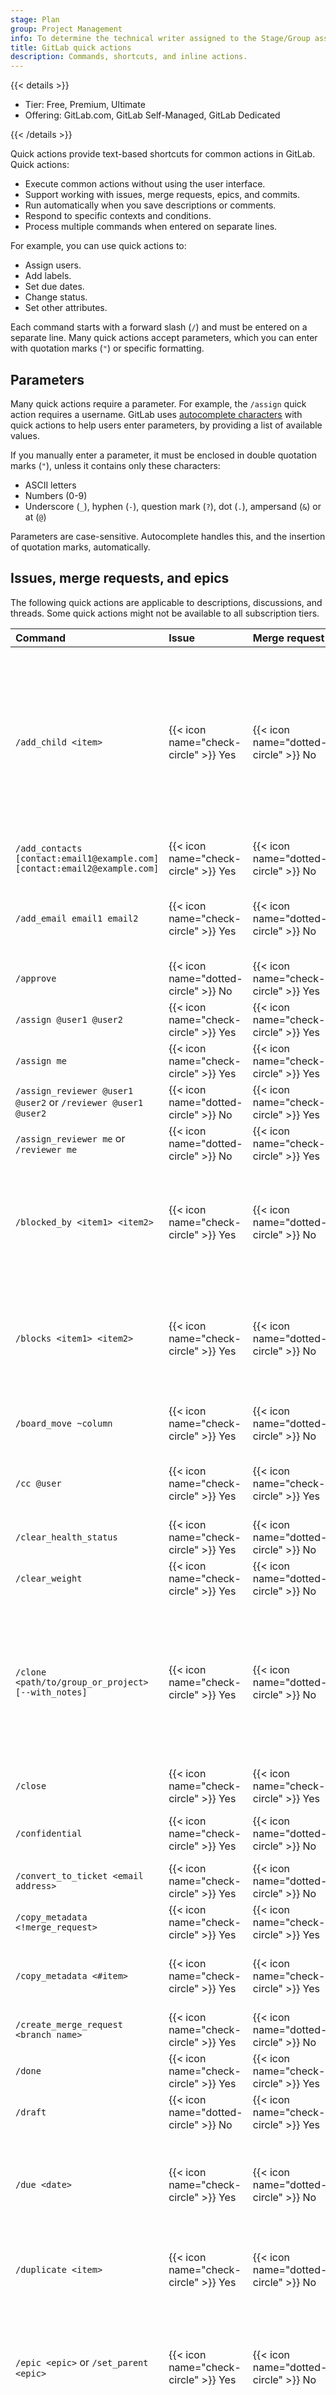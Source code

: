 ```yaml
---
stage: Plan
group: Project Management
info: To determine the technical writer assigned to the Stage/Group associated with this page, see https://handbook.gitlab.com/handbook/product/ux/technical-writing/#assignments
title: GitLab quick actions
description: Commands, shortcuts, and inline actions.
---
```


{{< details >}}

- Tier: Free, Premium, Ultimate
- Offering: GitLab.com, GitLab Self-Managed, GitLab Dedicated

{{< /details >}}

Quick actions provide text-based shortcuts for common actions in GitLab.
Quick actions:

- Execute common actions without using the user interface.
- Support working with issues, merge requests, epics, and commits.
- Run automatically when you save descriptions or comments.
- Respond to specific contexts and conditions.
- Process multiple commands when entered on separate lines.

For example, you can use quick actions to:

- Assign users.
- Add labels.
- Set due dates.
- Change status.
- Set other attributes.

Each command starts with a forward slash (`/`) and must be entered on a separate line.
Many quick actions accept parameters, which you can enter with quotation marks (`"`) or specific formatting.

## Parameters

Many quick actions require a parameter. For example, the `/assign` quick action
requires a username. GitLab uses [autocomplete characters](autocomplete_characters.md)
with quick actions to help users enter parameters, by providing a list of
available values.

If you manually enter a parameter, it must be enclosed in double quotation marks
(`"`), unless it contains only these characters:

- ASCII letters
- Numbers (0-9)
- Underscore (`_`), hyphen (`-`), question mark (`?`), dot (`.`), ampersand (`&`) or at (`@`)

Parameters are case-sensitive. Autocomplete handles this, and the insertion
of quotation marks, automatically.

## Issues, merge requests, and epics

The following quick actions are applicable to descriptions, discussions, and
threads. Some quick actions might not be available to all subscription tiers.

<!--
Keep this table sorted alphabetically

To auto-format this table, use the VS Code Markdown Table formatter: `https://docs.gitlab.com/ee/development/documentation/styleguide/#editor-extensions-for-table-formatting`.
-->

| Command                                                                                         | Issue                  | Merge request          | Epic                   | Action |
|:------------------------------------------------------------------------------------------------|:-----------------------|:-----------------------|:-----------------------|:-------|
| `/add_child <item>`                       | {{< icon name="check-circle" >}} Yes | {{< icon name="dotted-circle" >}} No | {{< icon name="check-circle" >}} Yes | Add `<item>` as a child item. The `<item>` value should be in the format of `#item`, `group/project#item`, or a URL to the item. For issues, you can add tasks and OKRs. [The new look for issues](issues/issue_work_items.md) must be enabled. For epics, you can add issues, tasks, and OKRs. Multiple work items can be added as child items at the same time. [The new look for epics](../group/epics/epic_work_items.md) must be enabled. |
| `/add_contacts [contact:email1@example.com] [contact:email2@example.com]`                       | {{< icon name="check-circle" >}} Yes | {{< icon name="dotted-circle" >}} No | {{< icon name="dotted-circle" >}} No | Add one or more active [CRM contacts](../crm/_index.md). |
| `/add_email email1 email2`                                                                      | {{< icon name="check-circle" >}} Yes | {{< icon name="dotted-circle" >}} No | {{< icon name="dotted-circle" >}} No | Add up to six [email participants](service_desk/external_participants.md). This action is behind the feature flag `issue_email_participants`. Not supported in [issue templates](description_templates.md). |
| `/approve`                                                                                      | {{< icon name="dotted-circle" >}} No | {{< icon name="check-circle" >}} Yes | {{< icon name="dotted-circle" >}} No | Approve the merge request. |
| `/assign @user1 @user2`                                                                         | {{< icon name="check-circle" >}} Yes | {{< icon name="check-circle" >}} Yes | {{< icon name="dotted-circle" >}} No | Assign one or more users. |
| `/assign me`                                                                                    | {{< icon name="check-circle" >}} Yes | {{< icon name="check-circle" >}} Yes | {{< icon name="dotted-circle" >}} No | Assign yourself. |
| `/assign_reviewer @user1 @user2` or `/reviewer @user1 @user2`                                   | {{< icon name="dotted-circle" >}} No | {{< icon name="check-circle" >}} Yes | {{< icon name="dotted-circle" >}} No | Assign one or more users as reviewers. |
| `/assign_reviewer me` or `/reviewer me`                                                         | {{< icon name="dotted-circle" >}} No | {{< icon name="check-circle" >}} Yes | {{< icon name="dotted-circle" >}} No | Assign yourself as a reviewer. |
| `/blocked_by <item1> <item2>`                                                                   | {{< icon name="check-circle" >}} Yes | {{< icon name="dotted-circle" >}} No | {{< icon name="check-circle" >}} Yes | Mark the item as blocked by other items. The `<item>` value should be in the format of `#item`, `group/project#item`, or the full URL. ([Introduced](https://gitlab.com/gitlab-org/gitlab/-/issues/214232) in GitLab 16.0). For epics, [the new look for epics](../group/epics/epic_work_items.md) must be enabled. |
| `/blocks <item1> <item2>`                                                                       | {{< icon name="check-circle" >}} Yes | {{< icon name="dotted-circle" >}} No | {{< icon name="check-circle" >}} Yes | Mark the item as blocking other items. The `<item>` value should be in the format of `#item`, `group/project#item`, or the full URL. ([Introduced](https://gitlab.com/gitlab-org/gitlab/-/issues/214232) in GitLab 16.0). For epics, [the new look for epics](../group/epics/epic_work_items.md) must be enabled. |
| `/board_move ~column`                                                                           | {{< icon name="check-circle" >}} Yes | {{< icon name="dotted-circle" >}} No | {{< icon name="dotted-circle" >}} No | Move issue to column on the board. The project must have only one issue board. |
| `/cc @user`                                                                                     | {{< icon name="check-circle" >}} Yes | {{< icon name="check-circle" >}} Yes | {{< icon name="check-circle" >}} Yes | Mention a user. This command performs no action. You can instead type `CC @user` or only `@user`. |
| `/clear_health_status`                                                                          | {{< icon name="check-circle" >}} Yes | {{< icon name="dotted-circle" >}} No | {{< icon name="check-circle" >}} Yes | Clear [health status](issues/managing_issues.md#health-status). For epics, [the new look for epics](../group/epics/epic_work_items.md) must be enabled. |
| `/clear_weight`                                                                                 | {{< icon name="check-circle" >}} Yes | {{< icon name="dotted-circle" >}} No | {{< icon name="dotted-circle" >}} No | Clear weight. |
| `/clone <path/to/group_or_project> [--with_notes]`                                                       | {{< icon name="check-circle" >}} Yes | {{< icon name="dotted-circle" >}} No |  {{< icon name="check-circle" >}} Yes  | Clone the work item to a given group or project, or the current one if no arguments are given. Copies as much data as possible as long as the target contains equivalent objects like labels, milestones, or epics. Does not copy comments or system notes unless `--with_notes` is provided as an argument. |
| `/close`                                                                                        | {{< icon name="check-circle" >}} Yes | {{< icon name="check-circle" >}} Yes | {{< icon name="check-circle" >}} Yes | Close. |
| `/confidential`                                                                                 | {{< icon name="check-circle" >}} Yes | {{< icon name="dotted-circle" >}} No | {{< icon name="check-circle" >}} Yes | Mark issue or epic as confidential. Support for epics [introduced](https://gitlab.com/gitlab-org/gitlab/-/issues/213741) in GitLab 15.6. |
| `/convert_to_ticket <email address>`                                                            | {{< icon name="check-circle" >}} Yes | {{< icon name="dotted-circle" >}} No | {{< icon name="dotted-circle" >}} No | [Convert an issue into a Service Desk ticket](service_desk/using_service_desk.md#convert-a-regular-issue-to-a-service-desk-ticket). [Introduced](https://gitlab.com/gitlab-org/gitlab/-/issues/433376) in GitLab 16.9 |
| `/copy_metadata <!merge_request>`                                                               | {{< icon name="check-circle" >}} Yes | {{< icon name="check-circle" >}} Yes | {{< icon name="dotted-circle" >}} No | Copy labels and milestone from another merge request in the project. |
| `/copy_metadata <#item>`                                                                       | {{< icon name="check-circle" >}} Yes | {{< icon name="check-circle" >}} Yes | {{< icon name="check-circle" >}} Yes| Copy labels and milestone from another issue in the project. For epics, [the new look for epics](../group/epics/epic_work_items.md) must be enabled. |
| `/create_merge_request <branch name>`                                                           | {{< icon name="check-circle" >}} Yes | {{< icon name="dotted-circle" >}} No | {{< icon name="dotted-circle" >}} No | Create a new merge request starting from the current issue. |
| `/done`                                                                                         | {{< icon name="check-circle" >}} Yes | {{< icon name="check-circle" >}} Yes | {{< icon name="check-circle" >}} Yes| Mark to-do item as done. |
| `/draft`                                                                                        | {{< icon name="dotted-circle" >}} No | {{< icon name="check-circle" >}} Yes | {{< icon name="dotted-circle" >}} No | Set the [draft status](merge_requests/drafts.md). |
| `/due <date>`                                                                                   | {{< icon name="check-circle" >}} Yes | {{< icon name="dotted-circle" >}} No | {{< icon name="check-circle" >}} Yes | Set due date. Examples of valid `<date>` include `in 2 days`, `this Friday` and `December 31st`. See [Chronic](https://gitlab.com/gitlab-org/ruby/gems/gitlab-chronic#examples) for more examples. For epics, [the new look for epics](../group/epics/epic_work_items.md) must be enabled. |
| `/duplicate <item>`                                                                             | {{< icon name="check-circle" >}} Yes | {{< icon name="dotted-circle" >}} No | {{< icon name="check-circle" >}} Yes | Close this <work item type>. Marks as related to, and a duplicate of, <#item>. For epics, [the new look for epics](../group/epics/epic_work_items.md) must be enabled. |
| `/epic <epic>` or `/set_parent <epic>`                                                          | {{< icon name="check-circle" >}} Yes | {{< icon name="dotted-circle" >}} No |{{< icon name="check-circle" >}} Yes| Add to epic `<epic>` as a child item. The `<epic>` value should be in the format of `&epic`, `group&epic`, or a URL to an epic. For epics, [the new look for epics](../group/epics/epic_work_items.md) must be enabled. Alias `/set_parent` [introduced](https://gitlab.com/gitlab-org/gitlab/-/issues/514942) in GitLab 17.10. |
| `/estimate <time>` or `/estimate_time <time>`                                                   | {{< icon name="check-circle" >}} Yes | {{< icon name="check-circle" >}} Yes | {{< icon name="check-circle" >}} Yes | Set time estimate. For example, `/estimate 1mo 2w 3d 4h 5m`. For more information, see [Time tracking](time_tracking.md). Alias `/estimate_time` [introduced](https://gitlab.com/gitlab-org/gitlab/-/issues/16501) in GitLab 15.6. For epics, [the new look for epics](../group/epics/epic_work_items.md) must be enabled. |
| `/health_status <value>`                                                                        | {{< icon name="check-circle" >}} Yes | {{< icon name="dotted-circle" >}} No | {{< icon name="check-circle" >}} Yes | Set [health status](issues/managing_issues.md#health-status). For epics, [the new look for epics](../group/epics/epic_work_items.md) must be enabled. Valid options for `<value>` are `on_track`, `needs_attention`, and `at_risk`. |
| `/iteration *iteration:<iteration ID> or <iteration name>`                                      | {{< icon name="check-circle" >}} Yes | {{< icon name="dotted-circle" >}} No | {{< icon name="dotted-circle" >}} No | Set iteration. For example, to set the `Late in July` iteration: `/iteration *iteration:"Late in July"`. |
| `/iteration [cadence:<iteration cadence ID> or <iteration cadence name>] <--current or --next>` | {{< icon name="check-circle" >}} Yes | {{< icon name="dotted-circle" >}} No | {{< icon name="dotted-circle" >}} No | Set iteration to the current or next upcoming iteration of the referenced iteration cadence. For example, `/iteration [cadence:"Team cadence"] --current` sets the iteration to the current iteration of the iteration cadence named "Team cadence". [Introduced](https://gitlab.com/gitlab-org/gitlab/-/issues/384885) in GitLab 16.9. |
| `/iteration <--current or --next>`                                                              | {{< icon name="check-circle" >}} Yes | {{< icon name="dotted-circle" >}} No | {{< icon name="dotted-circle" >}} No | Set iteration to the current or next upcoming iteration when a group has one iteration cadence. For example, `/iteration --current` sets the iteration to the current iteration of the iteration cadence. [Introduced](https://gitlab.com/gitlab-org/gitlab/-/issues/384885) in GitLab 16.9. |
| `/label ~label1 ~label2` or `/labels ~label1 ~label2`                                           | {{< icon name="check-circle" >}} Yes | {{< icon name="check-circle" >}} Yes | {{< icon name="check-circle" >}} Yes | Add one or more labels. Label names can also start without a tilde (`~`), but mixed syntax is not supported. |
| `/link`                                                                                         | {{< icon name="check-circle" >}} Yes | {{< icon name="dotted-circle" >}} No | {{< icon name="dotted-circle" >}} No | Add a link and description to [linked resources](../../operations/incident_management/linked_resources.md) in an incident ([introduced](https://gitlab.com/gitlab-org/gitlab/-/issues/374964) in GitLab 15.5). |
| `/lock`                                                                                         | {{< icon name="check-circle" >}} Yes | {{< icon name="check-circle" >}} Yes | {{< icon name="check-circle" >}} Yes | Lock the discussions. For epics, [the new look for epics](../group/epics/epic_work_items.md) must be enabled. |
| `/merge`                                                                                        | {{< icon name="dotted-circle" >}} No | {{< icon name="check-circle" >}} Yes | {{< icon name="dotted-circle" >}} No | Merge changes. Depending on the project setting, this may be [when the pipeline succeeds](merge_requests/auto_merge.md), or adding to a [Merge Train](../../ci/pipelines/merge_trains.md). |
| `/milestone %milestone`                                                                         | {{< icon name="check-circle" >}} Yes | {{< icon name="check-circle" >}} Yes | {{< icon name="dotted-circle" >}} No | Set milestone. |
| `/move <path/to/group_or_project>`                                                                       | {{< icon name="check-circle" >}} Yes | {{< icon name="dotted-circle" >}} No |  {{< icon name="check-circle" >}} Yes  | Move the work item to another group or project. Be careful when moving a work item to a location with different access rules. Before moving the work item, make sure it does not contain sensitive data. |
| `/page <policy name>`                                                                           | {{< icon name="check-circle" >}} Yes | {{< icon name="dotted-circle" >}} No | {{< icon name="dotted-circle" >}} No | Start escalations for the incident. |
| `/parent_epic <epic>`                                                                           | {{< icon name="dotted-circle" >}} No | {{< icon name="dotted-circle" >}} No | {{< icon name="check-circle" >}} Yes | Set parent epic to `<epic>`. The `<epic>` value should be in the format of `&epic`, `group&epic`, or a URL to an epic. If [the new look for epics](../group/epics/epic_work_items.md) is enabled, use `/set_parent` instead. |
| `/promote_to_incident`                                                                          | {{< icon name="check-circle" >}} Yes | {{< icon name="dotted-circle" >}} No | {{< icon name="dotted-circle" >}} No | Promote issue to incident. In [GitLab 15.8 and later](https://gitlab.com/gitlab-org/gitlab/-/issues/376760), you can also use the quick action when creating a new issue. |
| `/promote`                                                                                      | {{< icon name="check-circle" >}} Yes | {{< icon name="dotted-circle" >}} No | {{< icon name="dotted-circle" >}} No | Promote issue to epic. If [the new look for issues](issues/issue_work_items.md) is enabled, use `/promote_to epic` instead. |
| `/publish`                                                                                      | {{< icon name="check-circle" >}} Yes | {{< icon name="dotted-circle" >}} No | {{< icon name="dotted-circle" >}} No | Publish issue to an associated [Status Page](../../operations/incident_management/status_page.md). |
| `/react :emoji:`                                                                                | {{< icon name="check-circle" >}} Yes | {{< icon name="check-circle" >}} Yes | {{< icon name="check-circle" >}} Yes | Toggle an emoji reaction. [Renamed](https://gitlab.com/gitlab-org/gitlab/-/issues/409884) from `/award` in GitLab 16.7. `/award` is still available as an aliased command. |
| `/ready`                                                                                        | {{< icon name="dotted-circle" >}} No | {{< icon name="check-circle" >}} Yes | {{< icon name="dotted-circle" >}} No | Set the [ready status](merge_requests/drafts.md#mark-merge-requests-as-ready) ([Introduced](https://gitlab.com/gitlab-org/gitlab/-/merge_requests/90361) in GitLab 15.1). |
| `/reassign @user1 @user2`                                                                       | {{< icon name="check-circle" >}} Yes | {{< icon name="check-circle" >}} Yes | {{< icon name="dotted-circle" >}} No | Replace current assignees with those specified. |
| `/reassign_reviewer @user1 @user2`                                                              | {{< icon name="dotted-circle" >}} No | {{< icon name="check-circle" >}} Yes | {{< icon name="dotted-circle" >}} No | Replace current reviewers with those specified. |
| `/rebase`                                                                                       | {{< icon name="dotted-circle" >}} No | {{< icon name="check-circle" >}} Yes | {{< icon name="dotted-circle" >}} No | Rebase source branch on the latest commit of the target branch. For help, see [troubleshooting information](../../topics/git/troubleshooting_git.md). |
| `/relabel ~label1 ~label2`                                                                      | {{< icon name="check-circle" >}} Yes | {{< icon name="check-circle" >}} Yes | {{< icon name="check-circle" >}} Yes | Replace current labels with those specified. |
| `/relate <item1> <item2>`                                                                       | {{< icon name="check-circle" >}} Yes | {{< icon name="dotted-circle" >}} No | {{< icon name="check-circle" >}} Yes | Mark items as related. The `<item>` value should be in the format of `#item`, `group/project#item`, or the full URL. For epics, [the new look for epics](../group/epics/epic_work_items.md) must be enabled. |
| `/remove_child <item>`                                                                          | {{< icon name="check-circle" >}} Yes | {{< icon name="dotted-circle" >}} No | {{< icon name="check-circle" >}} Yes | Remove `<item>` as child. The `<item>` value should be in the format of `#item`, `group/project#item`, or a URL to the item. For issues, [the new look for issues](issues/issue_work_items.md) must be enabled. For epics, [the new look for epics](../group/epics/epic_work_items.md) must be enabled. |
| `/remove_child_epic <epic>`                                                                     | {{< icon name="dotted-circle" >}} No | {{< icon name="dotted-circle" >}} No | {{< icon name="check-circle" >}} Yes | Remove child epic from `<epic>`. The `<epic>` value should be in the format of `&epic`, `group&epic`, or a URL to an epic. If [the new look for epics](../group/epics/epic_work_items.md) is enabled, use `/remove_child` instead. |
| `/remove_contacts [contact:email1@example.com] [contact:email2@example.com]`                    | {{< icon name="check-circle" >}} Yes | {{< icon name="dotted-circle" >}} No | {{< icon name="dotted-circle" >}} No | Remove one or more [CRM contacts](../crm/_index.md) |
| `/remove_due_date`                                                                              | {{< icon name="check-circle" >}} Yes | {{< icon name="dotted-circle" >}} No | {{< icon name="dotted-circle" >}} No | Remove due date. |
| `/remove_email email1 email2`                                                                   | {{< icon name="check-circle" >}} Yes | {{< icon name="dotted-circle" >}} No | {{< icon name="dotted-circle" >}} No | Remove up to six [email participants](service_desk/external_participants.md). This action is behind the feature flag `issue_email_participants`. Not supported in issue templates, merge requests, or epics. |
| `/remove_epic`                                                                                  | {{< icon name="check-circle" >}} Yes | {{< icon name="dotted-circle" >}} No | {{< icon name="dotted-circle" >}} No | Remove epic as parent item. If [the new look for epics](../group/epics/epic_work_items.md) is enabled, use `/remove_parent` instead. |
| `/remove_estimate` or `/remove_time_estimate`                                                   | {{< icon name="check-circle" >}} Yes | {{< icon name="check-circle" >}} Yes | {{< icon name="check-circle" >}} Yes | Remove time estimate. Alias `/remove_time_estimate` [introduced](https://gitlab.com/gitlab-org/gitlab/-/issues/16501) in GitLab 15.6. For epics, [the new look for epics](../group/epics/epic_work_items.md) must be enabled. |
| `/remove_iteration`                                                                             | {{< icon name="check-circle" >}} Yes | {{< icon name="dotted-circle" >}} No | {{< icon name="dotted-circle" >}} No | Remove iteration. |
| `/remove_milestone`                                                                             | {{< icon name="check-circle" >}} Yes | {{< icon name="check-circle" >}} Yes | {{< icon name="dotted-circle" >}} No | Remove milestone. |
| `/remove_parent`                                                                                | {{< icon name="check-circle" >}} Yes | {{< icon name="dotted-circle" >}} No | {{< icon name="check-circle" >}} Yes | Remove the parent from item. For issues, [the new look for issues](issues/issue_work_items.md) must be enabled. For epics, [the new look for epics](../group/epics/epic_work_items.md) must be enabled. |
| `/remove_parent_epic`                                                                           | {{< icon name="dotted-circle" >}} No | {{< icon name="dotted-circle" >}} No | {{< icon name="check-circle" >}} Yes | Remove parent epic from epic. If [the new look for epics](../group/epics/epic_work_items.md) is enabled, use `/remove_parent` instead. |
| `/remove_time_spent`                                                                            | {{< icon name="check-circle" >}} Yes | {{< icon name="check-circle" >}} Yes |{{< icon name="check-circle" >}} Yes | Remove time spent. For epics, [the new look for epics](../group/epics/epic_work_items.md) must be enabled. |
| `/remove_zoom`                                                                                  | {{< icon name="check-circle" >}} Yes | {{< icon name="dotted-circle" >}} No | {{< icon name="dotted-circle" >}} No | Remove Zoom meeting from this issue. |
| `/reopen`                                                                                       | {{< icon name="check-circle" >}} Yes | {{< icon name="check-circle" >}} Yes | {{< icon name="check-circle" >}} Yes | Reopen. |
| `/request_review @user1 @user2`                                                                 | {{< icon name="dotted-circle" >}} No | {{< icon name="check-circle" >}} Yes | {{< icon name="dotted-circle" >}} No | Assigns or requests a new review from one or more users. |
| `/request_review me`                                                                            | {{< icon name="dotted-circle" >}} No | {{< icon name="check-circle" >}} Yes | {{< icon name="dotted-circle" >}} No | Assigns or requests a new review from one or more users. |
| `/set_parent <item>`                                                                           | {{< icon name="check-circle" >}} Yes | {{< icon name="dotted-circle" >}} No | {{< icon name="check-circle" >}} Yes | Set parent item. The `<item>` value should be in the format of `#IID`, reference, or a URL to an item. For issues, [the new look for issues](issues/issue_work_items.md) must be enabled. For epics, [the new look for epics](../group/epics/epic_work_items.md) must be enabled. |
| `/severity <severity>`                                                                          | {{< icon name="check-circle" >}} Yes | {{< icon name="dotted-circle" >}} No | {{< icon name="dotted-circle" >}} No | Set the severity. Issue type must be `Incident`. Options for `<severity>` are `S1` ... `S4`, `critical`, `high`, `medium`, `low`, `unknown`. |
| `/shrug`                                                                                        | {{< icon name="check-circle" >}} Yes | {{< icon name="check-circle" >}} Yes | {{< icon name="check-circle" >}} Yes | Add `¯\＿(ツ)＿/¯`. |
| `/spend <time> [<date>]` or `/spend_time <time> [<date>]`                                       | {{< icon name="check-circle" >}} Yes | {{< icon name="check-circle" >}} Yes | {{< icon name="check-circle" >}} Yes| Add or subtract spent time. Optionally, specify the date that time was spent on. For example, `/spend 1mo 2w 3d 4h 5m 2018-08-26` or `/spend -1h 30m`. For more information, see [Time tracking](time_tracking.md). Alias `/spend_time` [introduced](https://gitlab.com/gitlab-org/gitlab/-/issues/16501) in GitLab 15.6. For epics, [the new look for epics](../group/epics/epic_work_items.md) must be enabled. |
| `/submit_review`                                                                                | {{< icon name="dotted-circle" >}} No | {{< icon name="check-circle" >}} Yes | {{< icon name="dotted-circle" >}} No | Submit a pending review. |
| `/subscribe`                                                                                    | {{< icon name="check-circle" >}} Yes | {{< icon name="check-circle" >}} Yes | {{< icon name="check-circle" >}} Yes | Subscribe to notifications. |
| `/tableflip`                                                                                    | {{< icon name="check-circle" >}} Yes | {{< icon name="check-circle" >}} Yes | {{< icon name="check-circle" >}} Yes | Add `(╯°□°)╯︵ ┻━┻`. |
| `/target_branch <local branch name>`                                                            | {{< icon name="dotted-circle" >}} No | {{< icon name="check-circle" >}} Yes | {{< icon name="dotted-circle" >}} No | Set target branch. |
| `/timeline <timeline comment> \| <date(YYYY-MM-DD)> <time(HH:MM)>`                              | {{< icon name="check-circle" >}} Yes | {{< icon name="dotted-circle" >}} No | {{< icon name="dotted-circle" >}} No | Add a timeline event to this incident. For example, `/timeline DB load spiked \| 2022-09-07 09:30`. ([introduced](https://gitlab.com/gitlab-org/gitlab/-/issues/368721) in GitLab 15.4). |
| `/title <new title>`                                                                            | {{< icon name="check-circle" >}} Yes | {{< icon name="check-circle" >}} Yes | {{< icon name="check-circle" >}} Yes | Change title. |
| `/todo`                                                                                         | {{< icon name="check-circle" >}} Yes | {{< icon name="check-circle" >}} Yes | {{< icon name="check-circle" >}} Yes | Add a to-do item. |
| `/unapprove`                                                                                    | {{< icon name="dotted-circle" >}} No | {{< icon name="check-circle" >}} Yes | {{< icon name="dotted-circle" >}} No | Unapprove the merge request. |
| `/unassign @user1 @user2`                                                                       | {{< icon name="check-circle" >}} Yes | {{< icon name="check-circle" >}} Yes | {{< icon name="dotted-circle" >}} No | Remove specific assignees. |
| `/unassign_reviewer @user1 @user2` or `/remove_reviewer @user1 @user2`                          | {{< icon name="dotted-circle" >}} No | {{< icon name="check-circle" >}} Yes | {{< icon name="dotted-circle" >}} No | Remove specific reviewers. |
| `/unassign_reviewer me`                                                                         | {{< icon name="dotted-circle" >}} No | {{< icon name="check-circle" >}} Yes | {{< icon name="dotted-circle" >}} No | Remove yourself as a reviewer. |
| `/unassign_reviewer` or `/remove_reviewer`                                                      | {{< icon name="dotted-circle" >}} No | {{< icon name="check-circle" >}} Yes | {{< icon name="dotted-circle" >}} No | Remove all reviewers. |
| `/unassign`                                                                                     | {{< icon name="dotted-circle" >}} No | {{< icon name="check-circle" >}} Yes | {{< icon name="dotted-circle" >}} No | Remove all assignees. |
| `/unlabel ~label1 ~label2` or `/remove_label ~label1 ~label2`                                   | {{< icon name="check-circle" >}} Yes | {{< icon name="check-circle" >}} Yes | {{< icon name="check-circle" >}} Yes | Remove specified labels. |
| `/unlabel` or `/remove_label`                                                                   | {{< icon name="check-circle" >}} Yes | {{< icon name="check-circle" >}} Yes | {{< icon name="check-circle" >}} Yes | Remove all labels. |
| `/unlink <item>`                                                                                | {{< icon name="check-circle" >}} Yes | {{< icon name="dotted-circle" >}} No |{{< icon name="check-circle" >}} Yes| Remove link with to the provided issue. The `<item>` value should be in the format of `#item`, `group/project#item`, or the full URL. ([Introduced](https://gitlab.com/gitlab-org/gitlab/-/issues/414400) in GitLab 16.1). For epics, [the new look for epics](../group/epics/epic_work_items.md) must be enabled. |
| `/unlock`                                                                                       | {{< icon name="check-circle" >}} Yes | {{< icon name="check-circle" >}} Yes |{{< icon name="check-circle" >}} Yes| Unlock the discussions. For epics, [the new look for epics](../group/epics/epic_work_items.md) must be enabled.|
| `/unsubscribe`                                                                                  | {{< icon name="check-circle" >}} Yes | {{< icon name="check-circle" >}} Yes | {{< icon name="check-circle" >}} Yes | Unsubscribe from notifications. |
| `/weight <value>`                                                                               | {{< icon name="check-circle" >}} Yes | {{< icon name="dotted-circle" >}} No | {{< icon name="dotted-circle" >}} No | Set weight. Valid values are integers like `0`, `1`, or `2`. |
| `/zoom <Zoom URL>`                                                                              | {{< icon name="check-circle" >}} Yes | {{< icon name="dotted-circle" >}} No | {{< icon name="dotted-circle" >}} No | Add a Zoom meeting to this issue or incident. In [GitLab 15.3 and later](https://gitlab.com/gitlab-org/gitlab/-/issues/230853) users on GitLab Premium can add a short description when [adding a Zoom link to an incident](../../operations/incident_management/linked_resources.md#link-zoom-meetings-from-an-incident). |

## Work items

{{< history >}}

- Executing quick actions from comments [introduced](https://gitlab.com/gitlab-org/gitlab/-/issues/391282) in GitLab 15.10.

{{< /history >}}

Work items in GitLab include [tasks](../tasks.md) and [OKRs](../okrs.md).
The following quick actions can be applied through the description field when editing or commenting on work items.

<!--
Keep this table sorted alphabetically

To auto-format this table, use the VS Code Markdown Table formatter: `https://docs.gitlab.com/ee/development/documentation/styleguide/#editor-extensions-for-table-formatting`.
-->

| Command                                                       | Task                   | Objective              | Key Result             | Action |
|:--------------------------------------------------------------|:-----------------------|:-----------------------|:-----------------------|:-------|
| `/assign @user1 @user2`                                       | {{< icon name="check-circle" >}} Yes | {{< icon name="check-circle" >}} Yes | {{< icon name="check-circle" >}} Yes | Assign one or more users. |
| `/assign me`                                                  | {{< icon name="check-circle" >}} Yes | {{< icon name="check-circle" >}} Yes | {{< icon name="check-circle" >}} Yes | Assign yourself. |
| `/add_child <work_item>`                                                                         | {{< icon name="dotted-circle" >}} No | {{< icon name="check-circle" >}} Yes | {{< icon name="dotted-circle" >}} No | Add child to `<work_item>`. The `<work_item>` value should be in the format of `#item`, `group/project#item`, or a URL to a work item. Multiple work items can be added as child items at the same time. [Introduced](https://gitlab.com/gitlab-org/gitlab/-/issues/420797) in GitLab 16.5. |
| `/award :emoji:`                                                                                 | {{< icon name="check-circle" >}} Yes | {{< icon name="check-circle" >}} Yes | {{< icon name="check-circle" >}} Yes | Toggle an emoji reaction. [Introduced](https://gitlab.com/gitlab-org/gitlab/-/issues/412275) in GitLab 16.5 |
| `/cc @user`                                                   | {{< icon name="check-circle" >}} Yes | {{< icon name="check-circle" >}} Yes | {{< icon name="check-circle" >}} Yes | Mention a user. In GitLab 15.0 and later, this command performs no action. You can instead type `CC @user` or only `@user`. |
| `/checkin_reminder <cadence>`                                 | {{< icon name="dotted-circle" >}} No| {{< icon name="check-circle" >}} Yes | {{< icon name="dotted-circle" >}} No | Schedule [check-in reminders](../okrs.md#schedule-okr-check-in-reminders). Options are `weekly`, `twice-monthly`, `monthly`, or `never` (default). [Introduced](https://gitlab.com/gitlab-org/gitlab/-/issues/422761) in GitLab 16.4 with flags named `okrs_mvc` and `okr_checkin_reminders`.  |
| `/clear_health_status`                                        | {{< icon name="check-circle" >}} Yes | {{< icon name="check-circle" >}} Yes | {{< icon name="check-circle" >}} Yes | Clear [health status](issues/managing_issues.md#health-status). |
| `/clear_weight`                                               | {{< icon name="check-circle" >}} Yes | {{< icon name="dotted-circle" >}} No | {{< icon name="dotted-circle" >}} No | Clear weight. |
| `/close`                                                      | {{< icon name="check-circle" >}} Yes | {{< icon name="check-circle" >}} Yes | {{< icon name="check-circle" >}} Yes | Close. |
| `/confidential`                                               | {{< icon name="check-circle" >}} Yes | {{< icon name="check-circle" >}} Yes | {{< icon name="check-circle" >}} Yes | Mark work item as confidential.  [introduced](https://gitlab.com/gitlab-org/gitlab/-/issues/412276) in GitLab 16.4. |
| `/copy_metadata <work_item>`                                  | {{< icon name="check-circle" >}} Yes | {{< icon name="check-circle" >}} Yes | {{< icon name="check-circle" >}} Yes | Copy labels and milestone from another work item in the same namespace. The `<work_item>` value should be in the format of `#item` or a URL to a work item. [Introduced](https://gitlab.com/gitlab-org/gitlab/-/issues/509076) in GitLab 17.9. |
| `/done`                                                       | {{< icon name="check-circle" >}} Yes | {{< icon name="check-circle" >}} Yes | {{< icon name="check-circle" >}} Yes | Mark to-do item as done. [Introduced](https://gitlab.com/gitlab-org/gitlab/-/issues/412277) in GitLab 16.2. |
| `/due <date>`                                                 | {{< icon name="check-circle" >}} Yes | {{< icon name="dotted-circle" >}} No | {{< icon name="check-circle" >}} Yes | Set due date. Examples of valid `<date>` include `in 2 days`, `this Friday` and `December 31st`. |
| `/health_status <value>`                                      | {{< icon name="check-circle" >}} Yes | {{< icon name="check-circle" >}} Yes | {{< icon name="check-circle" >}} Yes | Set [health status](issues/managing_issues.md#health-status). Valid options for `<value>` are `on_track`, `needs_attention`, or `at_risk`. |
| `/label ~label1 ~label2` or `/labels ~label1 ~label2`         | {{< icon name="check-circle" >}} Yes | {{< icon name="check-circle" >}} Yes | {{< icon name="check-circle" >}} Yes | Add one or more labels. Label names can also start without a tilde (`~`), but mixed syntax is not supported. |
| `/promote_to <type>`                                          | {{< icon name="check-circle" >}} Yes | {{< icon name="dotted-circle" >}} No | {{< icon name="check-circle" >}} Yes | Promotes work item to specified type. Available options for `<type>`: `issue` (promote a task) or `objective` (promote a key result). [Introduced](https://gitlab.com/gitlab-org/gitlab/-/issues/412534) in GitLab 16.1. |
| `/reassign @user1 @user2`                                     | {{< icon name="check-circle" >}} Yes | {{< icon name="check-circle" >}} Yes | {{< icon name="check-circle" >}} Yes | Replace current assignees with those specified. |
| `/relabel ~label1 ~label2`                                    | {{< icon name="check-circle" >}} Yes | {{< icon name="check-circle" >}} Yes | {{< icon name="check-circle" >}} Yes | Replace current labels with those specified. |
| `/remove_due_date`                                            | {{< icon name="check-circle" >}} Yes | {{< icon name="dotted-circle" >}} No | {{< icon name="check-circle" >}} Yes | Remove due date. |
| `/remove_child <work_item>`                                                                         | {{< icon name="dotted-circle" >}} No | {{< icon name="check-circle" >}} Yes | {{< icon name="dotted-circle" >}} No | Remove the child `<work_item>`. The `<work_item>` value should be in the format of `#item`, `group/project#item`, or a URL to a work item. [Introduced](https://gitlab.com/gitlab-org/gitlab/-/issues/132761) in GitLab 16.10. |
| `/remove_parent`                                     | {{< icon name="check-circle" >}} Yes | {{< icon name="dotted-circle" >}} No | {{< icon name="check-circle" >}} Yes | Removes the parent work item. [Introduced](https://gitlab.com/gitlab-org/gitlab/-/issues/434344) in GitLab 16.9. |
| `/reopen`                                                     | {{< icon name="check-circle" >}} Yes | {{< icon name="check-circle" >}} Yes | {{< icon name="check-circle" >}} Yes | Reopen. |
| `/set_parent <work_item>`                                     | {{< icon name="check-circle" >}} Yes | {{< icon name="dotted-circle" >}} No | {{< icon name="check-circle" >}} Yes | Set parent work item to `<work_item>`. The `<work_item>` value should be in the format of `#item`, `group/project#item`, or a URL to a work item. [Introduced](https://gitlab.com/gitlab-org/gitlab/-/issues/420798) in GitLab 16.5. Alias `/epic` for [issues with the new look](issues/issue_work_items.md) [introduced](https://gitlab.com/gitlab-org/gitlab/-/issues/514942) in GitLab 17.10. |
| `/shrug`                                            | {{< icon name="check-circle" >}} Yes | {{< icon name="check-circle" >}} Yes | {{< icon name="check-circle" >}} Yes | Add `¯\＿(ツ)＿/¯`. |
| `/subscribe`                                                  | {{< icon name="check-circle" >}} Yes | {{< icon name="check-circle" >}} Yes | {{< icon name="check-circle" >}} Yes | Subscribe to notifications. [Introduced](https://gitlab.com/gitlab-org/gitlab/-/issues/420796) in GitLab 16.4 |
| `/tableflip`                                        | {{< icon name="check-circle" >}} Yes | {{< icon name="check-circle" >}} Yes | {{< icon name="check-circle" >}} Yes | Add `(╯°□°)╯︵ ┻━┻`. |
| `/title <new title>`                                          | {{< icon name="check-circle" >}} Yes | {{< icon name="check-circle" >}} Yes | {{< icon name="check-circle" >}} Yes | Change title. |
| `/todo`                                                       | {{< icon name="check-circle" >}} Yes | {{< icon name="check-circle" >}} Yes | {{< icon name="check-circle" >}} Yes | Add a to-do item. [Introduced](https://gitlab.com/gitlab-org/gitlab/-/issues/412277) in GitLab 16.2. |
| `/type`                                                       | {{< icon name="check-circle" >}} Yes | {{< icon name="check-circle" >}} Yes | {{< icon name="check-circle" >}} Yes | Converts work item to specified type. Available options for `<type>` include `issue`, `task`, `objective` and `key result`. [Introduced](https://gitlab.com/gitlab-org/gitlab/-/issues/385227) in GitLab 16.0. |
| `/unassign @user1 @user2`                                     | {{< icon name="check-circle" >}} Yes | {{< icon name="check-circle" >}} Yes | {{< icon name="check-circle" >}} Yes | Remove specific assignees. |
| `/unassign`                                                   | {{< icon name="dotted-circle" >}} No | {{< icon name="check-circle" >}} Yes | {{< icon name="check-circle" >}} Yes | Remove all assignees. |
| `/unlabel ~label1 ~label2` or `/remove_label ~label1 ~label2` | {{< icon name="check-circle" >}} Yes | {{< icon name="check-circle" >}} Yes | {{< icon name="check-circle" >}} Yes | Remove specified labels. |
| `/unlabel` or `/remove_label`                                 | {{< icon name="check-circle" >}} Yes | {{< icon name="check-circle" >}} Yes | {{< icon name="check-circle" >}} Yes | Remove all labels. |
| `/unlink`                                                     | {{< icon name="check-circle" >}} Yes | {{< icon name="check-circle" >}} Yes | {{< icon name="check-circle" >}} Yes | Remove link to the provided work item. The `<work item>` value should be in the format of `#work_item`, `group/project#work_item`, or the full work item URL. [Introduced](https://gitlab.com/gitlab-org/gitlab/-/issues/481851) in GitLab 17.8. |
| `/unsubscribe`                                                  | {{< icon name="check-circle" >}} Yes | {{< icon name="check-circle" >}} Yes | {{< icon name="check-circle" >}} Yes | Unsubscribe to notifications. [Introduced](https://gitlab.com/gitlab-org/gitlab/-/issues/420796) in GitLab 16.4 |
| `/weight <value>`                                             | {{< icon name="check-circle" >}} Yes | {{< icon name="dotted-circle" >}} No | {{< icon name="dotted-circle" >}} No | Set weight. Valid options for `<value>` include `0`, `1`, and `2`. |

## Commit comments

You can use quick actions when commenting on individual commits. These quick actions work only in
commit comment threads, not in commit messages or other GitLab contexts.

To use quick actions in commit comments:

1. Go to a commit page by selecting a commit from the commits list, merge request,
   or other commit links.
1. In the comment form at the bottom of the commit page, enter your quick action.
1. Select **Comment**.

The following quick actions are applicable for commit comments:

| Command                 | Action                                    |
|:----------------------- |:------------------------------------------|
| `/tag v1.2.3 <message>` | Creates a Git tag pointing to the commented commit, with an optional message. |

Here is an example Git tag:

```plaintext
Ready for release after security fix.
/tag v2.1.1 Security patch release

This comment creates a Git tag named `v2.1.1` pointing to the commit, with the
message "Security patch release".

## Troubleshooting

### Quick action isn't executed

If you run a quick action, but nothing happens, check if the quick action appears in the autocomplete
box as you type it.
If it doesn't, it's possible that:

- The feature related to the quick action isn't available to you based on your subscription tier or
  user role for the group or project.
- A required condition for the quick action isn't met.
  For example, you're running `/unlabel` on an issue without any labels.
